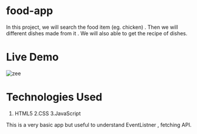 # food-app
In this project, we will search the food item (eg. chicken) . Then we will different dishes  made from it . We will also able to get the recipe of dishes.

# Live Demo

![zee](https://user-images.githubusercontent.com/84847269/128533484-47e39f49-75d7-458c-b26b-b92f1d162178.gif)

# Technologies Used
1. HTML5  2.CSS  3.JavaScript


This is a very basic app but useful to understand EventListner , fetching API.

